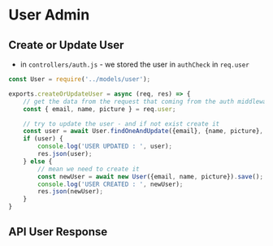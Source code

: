 # User Admin 
## Create or Update User
- in `controllers/auth.js` - we stored the user in `authCheck` in `req.user`
```js
const User = require('../models/user');

exports.createOrUpdateUser = async (req, res) => {
    // get the data from the request that coming from the auth middleware 
    const { email, name, picture } = req.user;

    // try to update the user - and if not exist create it
    const user = await User.findOneAndUpdate({email}, {name, picture}, {new: true});
    if (user) {
        console.log('USER UPDATED : ', user);
        res.json(user);
    } else {
        // mean we need to create it
        const newUser = await new User({email, name, picture}).save(); // to create it and save it in the same time
        console.log('USER CREATED : ', newUser);
        res.json(newUser);
    }
}
```
## API User Response


